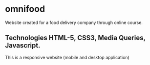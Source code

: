 # omnifood
Website created for a food delivery company through online course.

## Technologies HTML-5, CSS3, Media Queries, Javascript.
This is a responsive website (mobile and desktop application)

